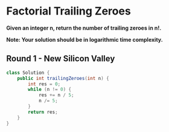 # Factorial Trailing Zeroes

**Given an integer n, return the number of trailing zeroes in n!.**

**Note: Your solution should be in logarithmic time complexity.**

## Round 1 - New Silicon Valley

```java
class Solution {
    public int trailingZeroes(int n) {
        int res = 0;
        while (n != 0) {
            res += n / 5;
            n /= 5;
        }
        return res;
    }
}
```
